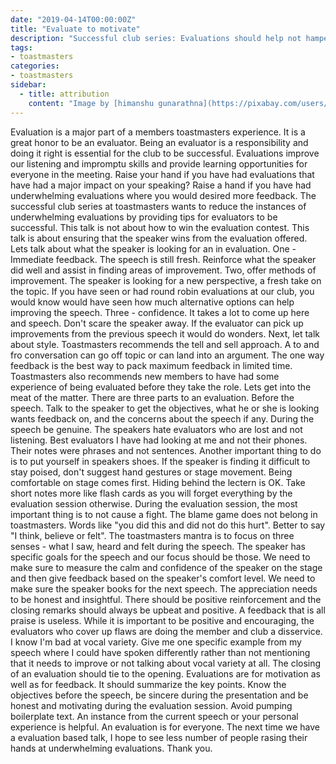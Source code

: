 ```yaml
---
date: "2019-04-14T00:00:00Z"
title: "Evaluate to motivate"
description: "Successful club series: Evaluations should help not hamper progress."
tags:
- toastmasters
categories:
- toastmasters
sidebar:
  - title: attribution
    content: "Image by [himanshu gunarathna](https://pixabay.com/users/himanshugunarathne-10402767/) from [Pixabay](https://pixabay.com/photos/teacher-child-concept-kindergarten-3966049/)"
---
```


Evaluation is a major part of a members toastmasters experience. It is a great honor to be an evaluator. Being an evaluator is a responsibility and doing it right is essential for the club to be successful. Evaluations improve our listening and impromptu skills and provide learning opportunities for everyone in the meeting. Raise your hand if you have had evaluations that have had a major impact on your speaking? Raise a hand if you have had underwhelming evaluations where you would desired more feedback. The successful club series at toastmasters wants to reduce the instances of underwhelming evaluations by providing tips for evaluators to be successful. This talk is not about how to win the evaluation contest. This talk is about ensuring that the speaker wins from the evaluation offered.
Lets talk about what the speaker is looking for an in evaluation. One - Immediate feedback. The speech is still fresh. Reinforce what the speaker did well and assist in finding areas of improvement. Two, offer methods of improvement. The speaker is looking for a new perspective, a fresh take on the topic. If you have seen or had round robin evaluations at our club, you would know would have seen how much alternative options can help improving the speech. Three - confidence. It takes a lot to come up here and speech. Don't scare the speaker away. If the evaluator can pick up improvements from the previous speech it would do wonders.
Next, let talk about style. Toastmasters recommends the tell and sell approach. A to and fro conversation can go off topic or can land into an argument. The one way feedback is the best way to pack maximum feedback in limited time. Toastmasters also recommends new members to have had some experience of being evaluated before they take the role.
Lets get into the meat of the matter. There are three parts to an evaluation. Before the speech. Talk to the speaker to get the objectives, what he or she is looking wants feedback on, and the concerns about the speech if any. During the speech be genuine. The speakers hate evaluators who are lost and not listening. Best evaluators I have had looking at me and not their phones. Their notes were phrases and not sentences. Another important thing to do is to put yourself in speakers shoes. If the speaker is finding it difficult to stay poised, don't suggest hand gestures or stage movement. Being comfortable on stage comes first. Hiding behind the lectern is OK. Take short notes more like flash cards as you will forget everything by the evaluation session otherwise.
During the evaluation session, the most important thing is to not cause a fight. The blame game does not belong in toastmasters. Words like "you did this and did not do this hurt". Better to say "I think, believe or felt". The toastmasters mantra is to focus on three senses - what I saw, heard and felt during the speech. The speaker has specific goals for the speech and our focus should be those. We need to make sure to measure the calm and confidence of the speaker on the stage and then give feedback based on the speaker's comfort level. We need to make sure the speaker books for the next speech. The appreciation needs to be honest and insightful. There should be positive reinforcement and the closing remarks should always be upbeat and positive.
A feedback that is all praise is useless. While it is important to be positive and encouraging, the evaluators who cover up flaws are doing the member and club a disservice. I know I'm bad at vocal variety. Give me one specific example from my speech where I could have spoken differently rather than not mentioning that it needs to improve or not talking about vocal variety at all.
The closing of an evaluation should tie to the opening. Evaluations are for motivation as well as for feedback. It should summarize the key points. Know the objectives before the speech, be sincere during the presentation and be honest and motivating during the evaluation session. Avoid pumping boilerplate text. An instance from the current speech or your personal experience is helpful. An evaluation is for everyone. The next time we have a evaluation based talk, I hope to see less number of people rasing their hands at underwhelming evaluations. Thank you.
